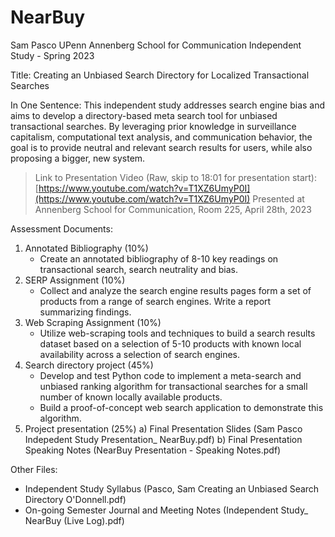 # NearBuy
Sam Pasco UPenn Annenberg School for Communication Independent Study - Spring 2023 

Title: Creating an Unbiased Search Directory for Localized Transactional Searches

In One Sentence: This independent study addresses search engine bias and aims to develop a directory-based meta search tool for unbiased transactional searches. By leveraging prior knowledge in surveillance capitalism, computational text analysis, and communication behavior, the goal is to provide neutral and relevant search results for users, while also proposing a bigger, new system.





> Link to Presentation Video (Raw, skip to 18:01 for presentation start):
[https://www.youtube.com/watch?v=T1XZ6UmyP0I](https://www.youtube.com/watch?v=T1XZ6UmyP0I)
> Presented at Annenberg School for Communication, Room 225, April 28th, 2023


Assessment Documents:
1) Annotated Bibliography (10%) 
    * Create an annotated bibliography of 8-10 key readings on transactional search,  search neutrality and bias. 
2) SERP Assignment (10%) 
    * Collect and analyze the search engine results pages form a set of products from a range of search engines. Write a report summarizing findings. 
3) Web Scraping Assignment (10%) 
    * Utilize web-scraping tools and techniques to build a search results dataset based  on a selection of 5-10 products with known local availability across a selection of  search engines. 
4) Search directory project (45%) 
    * Develop and test Python code to implement a meta-search and unbiased ranking  algorithm for transactional searches for a small number of known locally  available products. 
    * Build a proof-of-concept web search application to demonstrate this algorithm.
5) Project presentation (25%)
  a) Final Presentation Slides (Sam Pasco Indepedent Study Presentation_ NearBuy.pdf)
  b) Final Presentation Speaking Notes (NearBuy Presentation - Speaking Notes.pdf)


Other Files:
* Independent Study Syllabus (Pasco, Sam Creating an Unbiased Search Directory O'Donnell.pdf)
* On-going Semester Journal and Meeting Notes (Independent Study_ NearBuy (Live Log).pdf)





